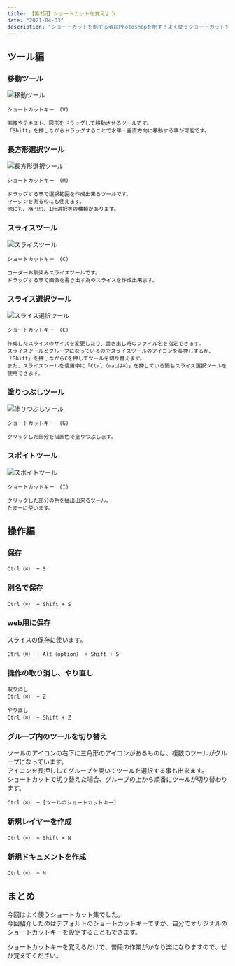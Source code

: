 ```yaml
---
title: 【第2回】ショートカットを覚えよう
date: "2021-04-03"
description: "ショートカットを制する者はPhotoshopを制す！よく使うショートカットを一覧に纏めました。"
---
```


## ツール編

### 移動ツール

![移動ツール](https://placehold.jp/700x500.png)

```
ショートカットキー　(V)

画像やテキスト、図形をドラッグして移動させるツールです。
「Shift」を押しながらドラッグすることで水平・垂直方向に移動する事が可能です。

```

### 長方形選択ツール

![長方形選択ツール](https://placehold.jp/700x500.png)

```
ショートカットキー　(M)

ドラッグする事で選択範囲を作成出来るツールです。
マージンを測るのにも使えます。
他にも、楕円形、1行選択等の種類があります。
```

### スライスツール

![スライスツール](https://placehold.jp/700x500.png)

```
ショートカットキー　(C)

コーダーお馴染みスライスツールです。
ドラッグする事で画像を書き出す為のスライスを作成出来ます。
```

### スライス選択ツール

![スライス選択ツール](https://placehold.jp/700x500.png)

```
ショートカットキー　(C)

作成したスライスのサイズを変更したり、書き出し時のファイル名を指定できます。
スライスツールとグループになっているのでスライスツールのアイコンを長押しするか、
「Shift」を押しながらCを押してツールを切り替えます。
また、スライスツールを使用中に「Ctrl（macは⌘）」を押している間もスライス選択ツールを使用できます。
```

### 塗りつぶしツール

![塗りつぶしツール](https://placehold.jp/700x500.png)

```
ショートカットキー　(G)

クリックした部分を描画色で塗りつぶします。
```

### スポイトツール

![スポイトツール](https://placehold.jp/700x500.png)

```
ショートカットキー　(I)

クリックした部分の色を抽出出来るツール。
たまーに使います。
```

## 操作編

### 保存

```
Ctrl（⌘） + S
```

### 別名で保存

```
Ctrl（⌘） + Shift + S
```

### web用に保存

スライスの保存に使います。

```
Ctrl（⌘） + Alt（option） + Shift + S
```

### 操作の取り消し、やり直し

```
取り消し
Ctrl（⌘） + Z

やり直し
Ctrl（⌘） + Shift + Z
```

### グループ内のツールを切り替え

ツールのアイコンの右下に三角形のアイコンがあるものは、複数のツールがグループになっています。<br>
アイコンを長押ししてグループを開いてツールを選択する事も出来ます。<br>
ショートカットで切り替えた場合、グループの上から順番にツールが切り替わります。

```
Ctrl（⌘） + [ツールのショートカットキー]
```

### 新規レイヤーを作成

```
Ctrl（⌘） + Shift + N
```

### 新規ドキュメントを作成

```
Ctrl（⌘） + N
```

## まとめ
今回はよく使うショートカット集でした。<br>
今回紹介したのはデフォルトのショートカットキーですが、自分でオリジナルのショートカットキーを設定することもできます。

ショートカットキーを覚えるだけで、普段の作業がかなり楽になりますので、ぜひ覚えてください。

